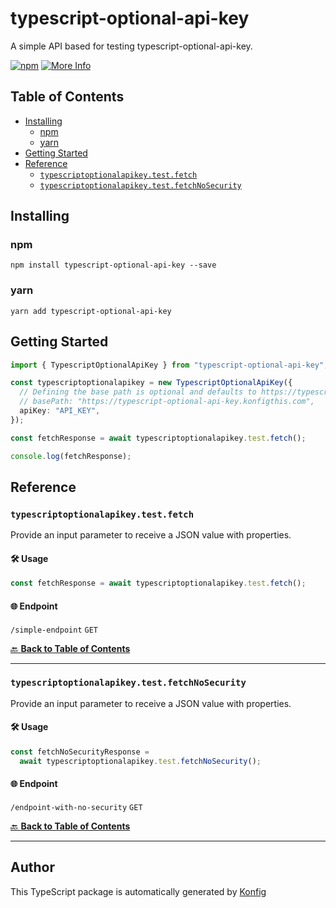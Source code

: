 # typescript-optional-api-key

A simple API based for testing typescript-optional-api-key.

[![npm](https://img.shields.io/badge/npm-v1.0.0-blue)](https://www.npmjs.com/package/typescript-optional-api-key/v/1.0.0)
[![More Info](https://img.shields.io/badge/More%20Info-Click%20Here-orange)](http://example.com/support)

## Table of Contents

<!-- toc -->

- [Installing](#installing)
  * [npm](#npm)
  * [yarn](#yarn)
- [Getting Started](#getting-started)
- [Reference](#reference)
  * [`typescriptoptionalapikey.test.fetch`](#typescriptoptionalapikeytestfetch)
  * [`typescriptoptionalapikey.test.fetchNoSecurity`](#typescriptoptionalapikeytestfetchnosecurity)

<!-- tocstop -->

## Installing

### npm
```
npm install typescript-optional-api-key --save
```

### yarn
```
yarn add typescript-optional-api-key
```

## Getting Started

```typescript
import { TypescriptOptionalApiKey } from "typescript-optional-api-key";

const typescriptoptionalapikey = new TypescriptOptionalApiKey({
  // Defining the base path is optional and defaults to https://typescript-optional-api-key.konfigthis.com
  // basePath: "https://typescript-optional-api-key.konfigthis.com",
  apiKey: "API_KEY",
});

const fetchResponse = await typescriptoptionalapikey.test.fetch();

console.log(fetchResponse);
```

## Reference


### `typescriptoptionalapikey.test.fetch`

Provide an input parameter to receive a JSON value with properties.

#### 🛠️ Usage

```typescript
const fetchResponse = await typescriptoptionalapikey.test.fetch();
```

#### 🌐 Endpoint

`/simple-endpoint` `GET`

[🔙 **Back to Table of Contents**](#table-of-contents)

---


### `typescriptoptionalapikey.test.fetchNoSecurity`

Provide an input parameter to receive a JSON value with properties.

#### 🛠️ Usage

```typescript
const fetchNoSecurityResponse =
  await typescriptoptionalapikey.test.fetchNoSecurity();
```

#### 🌐 Endpoint

`/endpoint-with-no-security` `GET`

[🔙 **Back to Table of Contents**](#table-of-contents)

---


## Author
This TypeScript package is automatically generated by [Konfig](https://konfigthis.com)
